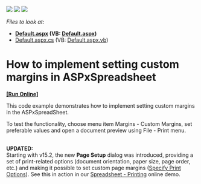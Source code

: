 <!-- default badges list -->
![](https://img.shields.io/endpoint?url=https://codecentral.devexpress.com/api/v1/VersionRange/128548047/14.2.9%2B)
[![](https://img.shields.io/badge/Open_in_DevExpress_Support_Center-FF7200?style=flat-square&logo=DevExpress&logoColor=white)](https://supportcenter.devexpress.com/ticket/details/T270539)
[![](https://img.shields.io/badge/📖_How_to_use_DevExpress_Examples-e9f6fc?style=flat-square)](https://docs.devexpress.com/GeneralInformation/403183)
<!-- default badges end -->
<!-- default file list -->
*Files to look at*:

* **[Default.aspx](./CS/Default.aspx) (VB: [Default.aspx](./VB/Default.aspx))**
* [Default.aspx.cs](./CS/Default.aspx.cs) (VB: [Default.aspx.vb](./VB/Default.aspx.vb))
<!-- default file list end -->
# How to implement setting custom margins in ASPxSpreadsheet
<!-- run online -->
**[[Run Online]](https://codecentral.devexpress.com/t270539/)**
<!-- run online end -->


<p>This code example demonstrates how to implement setting custom margins in the ASPxSpreadSheet.</p>
<p>To test the functionality, choose menu item Margins - Custom Margins, set preferable values and open a document preview using File - Print menu.<br><br></p>
<p><strong>UPDATED:</strong><br>Starting with v15.2, the new <strong>Page Setup</strong> dialog was introduced, providing a set of print-related options (document orientation, paper size, page order, etc.) and making it possible to set custom page margins (<a href="https://documentation.devexpress.com/#AspNet/CustomDocument115066">Specify Print Options</a>). See this in action in our <a href="http://demos.devexpress.com/ASPxSpreadsheetDemos/Features/Printing.aspx">Spreadsheet - Printing</a> online demo.</p>

<br/>


